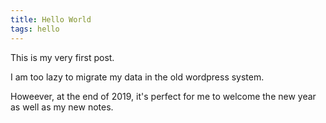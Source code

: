 ```yaml
---
title: Hello World
tags: hello
---
```

This is my very first post.

I am too lazy to migrate my data in the old wordpress system.

Howeever, at the end of 2019, it's perfect for me to welcome the new year as well as my new notes.